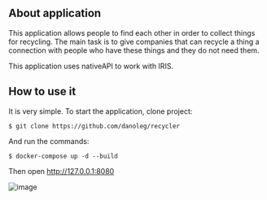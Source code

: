 ## About application
This application allows people to find each other in order to collect things for recycling. The main task is to give companies that can recycle a thing a connection with people who have these things and they do not need them.

This application uses nativeAPI to work with IRIS.

## How to use it
It is very simple. To start the application, clone project:
 ```
$ git clone https://github.com/danoleg/recycler
```
And run the commands:
```
$ docker-compose up -d --build
```

Then open http://127.0.0.1:8080

![image](https://github.com/danoleg/recycler/assets/31770269/530486c8-b6da-4d7d-bae0-1b56ef4a098c)


